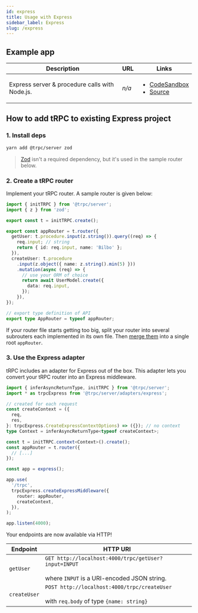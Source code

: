 ```yaml
---
id: express
title: Usage with Express
sidebar_label: Express
slug: /express
---
```


## Example app

<table>
  <thead>
    <tr>
      <th>Description</th>
      <th>URL</th>
      <th>Links</th>
    </tr>
  </thead>
  <tbody>
    <tr>
      <td>Express server &amp; procedure calls with Node.js.</td>
      <td><em>n/a</em></td>
      <td>
        <ul>
          <li><a href="https://githubbox.com/trpc/trpc/tree/main/examples/express-server">CodeSandbox</a></li>
          <li><a href="https://github.com/trpc/trpc/tree/main/examples/express-server">Source</a></li>
        </ul>
      </td>
    </tr>
  </tbody>
</table>

## How to add tRPC to existing Express project

### 1. Install deps

```bash
yarn add @trpc/server zod
```

> [Zod](https://github.com/colinhacks/zod) isn't a required dependency, but it's used in the sample router below.

### 2. Create a tRPC router

Implement your tRPC router. A sample router is given below:

```ts title='server.ts'
import { initTRPC } from '@trpc/server';
import { z } from 'zod';

export const t = initTRPC.create();

export const appRouter = t.router({
  getUser: t.procedure.input(z.string()).query((req) => {
    req.input; // string
    return { id: req.input, name: 'Bilbo' };
  }),
  createUser: t.procedure
    .input(z.object({ name: z.string().min(5) }))
    .mutation(async (req) => {
      // use your ORM of choice
      return await UserModel.create({
        data: req.input,
      });
    }),
});

// export type definition of API
export type AppRouter = typeof appRouter;
```

If your router file starts getting too big, split your router into several subrouters each implemented in its own file. Then [merge them](merging-routers) into a single root `appRouter`.

### 3. Use the Express adapter

tRPC includes an adapter for Express out of the box. This adapter lets you convert your tRPC router into an Express middleware.

```ts title='server.ts'
import { inferAsyncReturnType, initTRPC } from '@trpc/server';
import * as trpcExpress from '@trpc/server/adapters/express';

// created for each request
const createContext = ({
  req,
  res,
}: trpcExpress.CreateExpressContextOptions) => ({}); // no context
type Context = inferAsyncReturnType<typeof createContext>;

const t = initTRPC.context<Context>().create();
const appRouter = t.router({
  // [...]
});

const app = express();

app.use(
  '/trpc',
  trpcExpress.createExpressMiddleware({
    router: appRouter,
    createContext,
  }),
);

app.listen(4000);
```

Your endpoints are now available via HTTP!

| Endpoint     | HTTP URI                                                                                                   |
| ------------ | ---------------------------------------------------------------------------------------------------------- |
| `getUser`    | `GET http://localhost:4000/trpc/getUser?input=INPUT` <br/><br/>where `INPUT` is a URI-encoded JSON string. |
| `createUser` | `POST http://localhost:4000/trpc/createUser` <br/><br/>with `req.body` of type `{name: string}`            |
